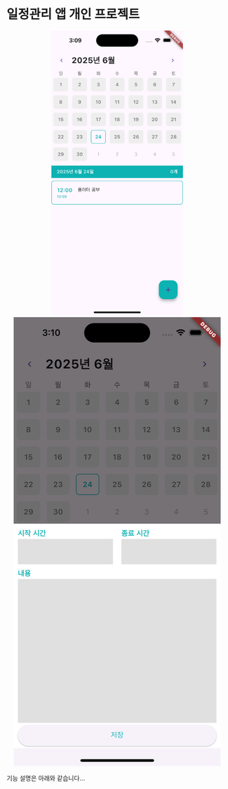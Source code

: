 # 일정관리 앱 개인 프로젝트

<p align="center">
<img src="./images/images1.0_1.png" alt="메인화면 1차구현" width="300"/>
<img src="./images/images1.0_2.png">

기능 설명은 아래와 같습니다...
